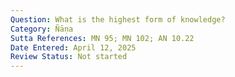 ```yaml
---
Question: What is the highest form of knowledge?
Category: Ñāṇa
Sutta References: MN 95; MN 102; AN 10.22
Date Entered: April 12, 2025
Review Status: Not started
---
```


